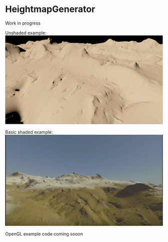 # HeightmapGenerator

Work in progress 


Unshaded example:
![Screenshot](https://github.com/FredrickV/HeightmapGenerator/blob/master/resources/example_01.png "Screenshot")

Basic shaded example:
![Screenshot](https://github.com/FredrickV/HeightmapGenerator/blob/master/resources/example_02.png "Screenshot")


OpenGL example code coming sooon